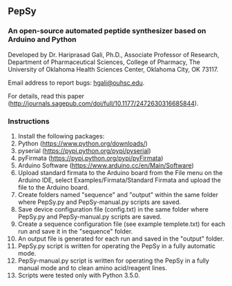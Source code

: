 ## PepSy
### An open-source automated peptide synthesizer based on Arduino and Python
Developed by Dr. Hariprasad Gali, Ph.D., Associate Professor of Research, Department of Pharmaceutical Sciences, College of Pharmacy, The University of Oklahoma Health Sciences Center, Oklahoma City, OK 73117.

Email address to report bugs: hgali@ouhsc.edu.

For details, read this paper (http://journals.sagepub.com/doi/full/10.1177/2472630316685844).

### Instructions
1. Install the following packages:
  1. Python (https://www.python.org/downloads/)
  2. pyserial (https://pypi.python.org/pypi/pyserial)
  3. pyFirmata (https://pypi.python.org/pypi/pyFirmata)
  4. Arduino Software (https://www.arduino.cc/en/Main/Software)
2. Upload standard firmata to the Arduino board from the File menu on the Arduino IDE, select Examples/Firmata/Standard Firmata and upload the file to the Arduino board.
3. Create folders named "sequence" and "output" within the same folder where PepSy.py and PepSy-manual.py scripts are saved.
4. Save device configuration file (config.txt) in the same folder where PepSy.py and PepSy-manual.py scripts are saved.
5. Create a sequence configuration file (see example templete.txt) for each run and save it in the "sequence" folder.
6. An output file is generated for each run and saved in the "output" folder.
7. PepSy.py script is written for operating the PepSy in a fully automatic mode.
8. PepSy-manual.py script is written for operating the PepSy in a fully manual mode and to clean amino acid/reagent lines.
9. Scripts were tested only with Python 3.5.0.
